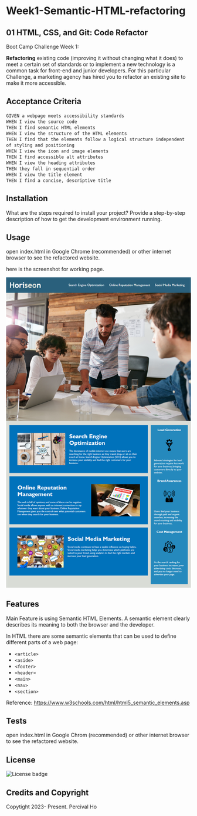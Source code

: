 # Week1-Semantic-HTML-refactoring

## 01 HTML, CSS, and Git: Code Refactor

Boot Camp Challenge Week 1:

**Refactoring** existing code (improving it without changing what it does) to meet a certain set of standards or to implement a new technology is a common task for front-end and junior developers. For this particular Challenge, a marketing agency has hired you to refactor an existing site to make it more accessible. 

## Acceptance Criteria

```
GIVEN a webpage meets accessibility standards
WHEN I view the source code
THEN I find semantic HTML elements
WHEN I view the structure of the HTML elements
THEN I find that the elements follow a logical structure independent of styling and positioning
WHEN I view the icon and image elements
THEN I find accessible alt attributes
WHEN I view the heading attributes
THEN they fall in sequential order
WHEN I view the title element
THEN I find a concise, descriptive title
```



## Installation

What are the steps required to install your project? Provide a step-by-step description of how to get the development environment running.

## Usage

open index.html in Google Chrome (recommended) or other internet browser to see the refactored website.

here is the screenshot for working page.


![working page look](assets/images/01-html-css-git-homework-demo.png)


## Features

Main Feature is using Semantic HTML Elements.
A semantic element clearly describes its meaning to both the browser and the developer.

In HTML there are some semantic elements that can be used to define different parts of a web page:  


* `<article>`
* `<aside>`
* `<footer>`
* `<header>`
* `<main>`
* `<nav>`
* `<section>`

Reference: https://www.w3schools.com/html/html5_semantic_elements.asp


## Tests

open index.html in Google Chrom (recommended) or other internet browser to see the refactored website.

## License 

![License badge](https://img.shields.io/badge/license-MIT-blue.svg)


## Credits and Copyright 
Copytight 2023- Present. Percival Ho